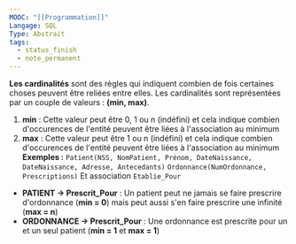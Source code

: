 ```yaml
---
MOOC: "[[Programmation]]"
Langage: SQL
Type: Abstrait
tags:
  - status_finish
  - note_permanent
---
```

**Les cardinalités** sont des règles qui indiquent combien de fois certaines choses peuvent être reliées entre elles. Les cardinalités sont représentées par un couple de valeurs : **(min, max)**.
1. **min** : Cette valeur peut être 0, 1 ou n (indéfini) et cela indique combien d'occurences de l'entité peuvent être liées à l'association au minimum
2. **max** : Cette valeur peut être 1 ou n (indéfini) et cela indique combien d'occurences de l'entité peuvent être liées à l'association au minimum
**Exemples :**
`Patient(NSS, NomPatient, Prénom, DateNaissance, DateNaissance, Adresse, Antecedants)`
`Ordonnance(NumOrdonnance, Prescriptions)`
Et association `Etablie_Pour`
- **PATIENT → Prescrit_Pour** : Un patient peut ne jamais se faire prescrire d'ordonnance (**min = 0**) mais peut aussi s'en faire prescrire une infinité (**max = n**)
- **ORDONNANCE → Prescrit_Pour** : Une ordonnance est prescrite pour un et un seul patient (**min = 1** et **max = 1**)